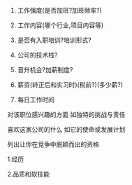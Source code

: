 

1. 工作强度(是否加班?加班频率?)

2. 工作内容(哪个行业,项目内容等)

3. 是否有入职培训?培训形式?

4. 公司的技术栈?

5. 晋升机会?加薪制度?

6. 薪资(转正后和实习时)(税前?)(多少薪?)

7. 每日工作时间

   

对该职位感兴趣的方面 如独特的挑战与责任

喜欢这家公司的什么 如它的使命或发展计划

列出让你在竞争中脱颖而出的资格

1.经历

2.品质和软技能

